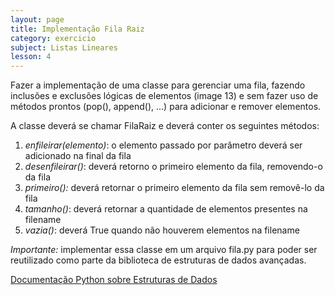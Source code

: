 ```yaml
---
layout: page
title: Implementação Fila Raiz
category: exercicio
subject: Listas Lineares
lesson: 4
---
```

Fazer a implementação de uma classe para gerenciar uma fila, fazendo inclusões e exclusões lógicas de elementos (image 13) e sem fazer uso de métodos prontos (pop(), append(), ...) para adicionar e remover elementos.


A classe deverá se chamar FilaRaiz e deverá conter os seguintes métodos:

1. *enfileirar(elemento)*: o elemento passado por parâmetro deverá ser adicionado na final da fila
1. *desenfileirar()*: deverá retorno o primeiro elemento da fila, removendo-o da fila
1. *primeiro():* deverá retornar o primeiro elemento da fila sem removê-lo da fila
1. *tamanho()*: deverá retornar a quantidade de elementos presentes na filename
1. *vazia()*: deverá True quando não houverem elementos na filename

*Importante:* implementar essa classe em um arquivo fila.py para poder ser reutilizado como parte da biblioteca de estruturas de dados avançadas.

<a href="https://docs.python.org/pt-br/3/tutorial/datastructures.html">Documentação Python sobre Estruturas de Dados</a>